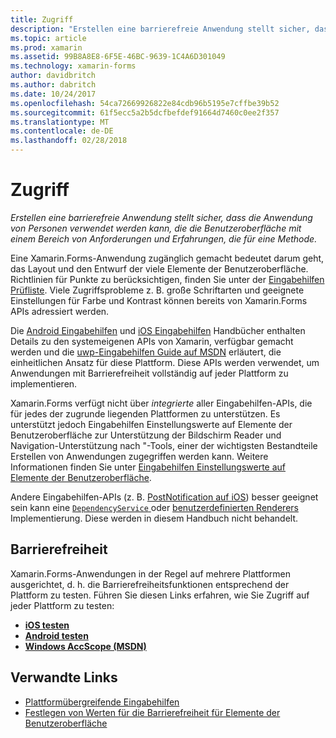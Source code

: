 ```yaml
---
title: Zugriff
description: "Erstellen eine barrierefreie Anwendung stellt sicher, dass die Anwendung von Personen verwendet werden kann, die die Benutzeroberfläche mit einem Bereich von Anforderungen und Erfahrungen, die für eine Methode."
ms.topic: article
ms.prod: xamarin
ms.assetid: 99B8A8E8-6F5E-46BC-9639-1C4A6D301049
ms.technology: xamarin-forms
author: davidbritch
ms.author: dabritch
ms.date: 10/24/2017
ms.openlocfilehash: 54ca72669926822e84cdb96b5195e7cffbe39b52
ms.sourcegitcommit: 61f5ecc5a2b5dcfbefdef91664d7460c0ee2f357
ms.translationtype: MT
ms.contentlocale: de-DE
ms.lasthandoff: 02/28/2018
---
```

# <a name="accessibility"></a>Zugriff

_Erstellen eine barrierefreie Anwendung stellt sicher, dass die Anwendung von Personen verwendet werden kann, die die Benutzeroberfläche mit einem Bereich von Anforderungen und Erfahrungen, die für eine Methode._

Eine Xamarin.Forms-Anwendung zugänglich gemacht bedeutet darum geht, das Layout und den Entwurf der viele Elemente der Benutzeroberfläche. Richtlinien für Punkte zu berücksichtigen, finden Sie unter der [Eingabehilfen Prüfliste](~/cross-platform/app-fundamentals/accessibility.md). Viele Zugriffsprobleme z. B. große Schriftarten und geeignete Einstellungen für Farbe und Kontrast können bereits von Xamarin.Forms APIs adressiert werden.

Die [Android Eingabehilfen](~/android/app-fundamentals/accessibility.md) und [iOS Eingabehilfen](~/ios/app-fundamentals/accessibility.md) Handbücher enthalten Details zu den systemeigenen APIs von Xamarin, verfügbar gemacht werden und die [uwp-Eingabehilfen Guide auf MSDN](https://msdn.microsoft.com/windows/uwp/accessibility/basic-accessibility-information) erläutert, die einheitlichen Ansatz für diese Plattform. Diese APIs werden verwendet, um Anwendungen mit Barrierefreiheit vollständig auf jeder Plattform zu implementieren.

Xamarin.Forms verfügt nicht über *integrierte* aller Eingabehilfen-APIs, die für jedes der zugrunde liegenden Plattformen zu unterstützen. Es unterstützt jedoch Eingabehilfen Einstellungswerte auf Elemente der Benutzeroberfläche zur Unterstützung der Bildschirm Reader und Navigation-Unterstützung nach "-Tools, einer der wichtigsten Bestandteile Erstellen von Anwendungen zugegriffen werden kann. Weitere Informationen finden Sie unter [Eingabehilfen Einstellungswerte auf Elemente der Benutzeroberfläche](~/xamarin-forms/app-fundamentals/accessibility/setting-accessibility-values.md).

Andere Eingabehilfen-APIs (z. B. [PostNotification auf iOS](~/ios/app-fundamentals/accessibility.md)) besser geeignet sein kann eine [ `DependencyService` ](~/xamarin-forms/app-fundamentals/dependency-service/index.md) oder [benutzerdefinierten Renderers](~/xamarin-forms/app-fundamentals/custom-renderer/index.md) Implementierung. Diese werden in diesem Handbuch nicht behandelt.

## <a name="testing-accessibility"></a>Barrierefreiheit

Xamarin.Forms-Anwendungen in der Regel auf mehrere Plattformen ausgerichtet, d. h. die Barrierefreiheitsfunktionen entsprechend der Plattform zu testen. Führen Sie diesen Links erfahren, wie Sie Zugriff auf jeder Plattform zu testen:

- [**iOS testen**](~/ios/app-fundamentals/accessibility.md)
- [**Android testen**](~/android/app-fundamentals/accessibility.md)
- [**Windows AccScope (MSDN)**](https://msdn.microsoft.com/library/windows/desktop/dn433239)


## <a name="related-links"></a>Verwandte Links

- [Plattformübergreifende Eingabehilfen](~/cross-platform/app-fundamentals/accessibility.md)
- [Festlegen von Werten für die Barrierefreiheit für Elemente der Benutzeroberfläche](~/xamarin-forms/app-fundamentals/accessibility/setting-accessibility-values.md)
